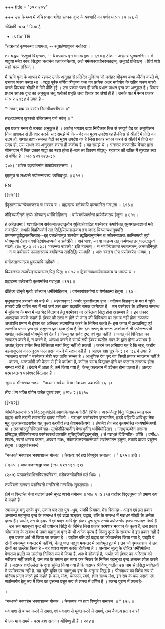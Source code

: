+++
title = "३५९ २०४"

+++
उस के मध्य में रुचि प्रधान भक्ति साधक वृन्द के श्रवणादि का वर्णन भा० १।५।२६ में 

श्रीदेवर्षि नारद ने किया है- 

* is for TIR 

"तत्रान्वहं कृष्णकथाः प्रगायता, -- मनुग्रहेणाशृणवं मनोहराः । 

ताः श्रद्धया मेऽनुपदं विशृण्वतः, -- प्रियश्रवस्यङ्ग ममाभवद्रतः ॥ ६१०॥ टीका - अश्रृणवं श्रुतवानस्मि । मे श्रद्धया ममेव स्वतः सिद्धया नत्वनेन बलाज्जनितया, अतो ममेत्यस्यापौनरुक्तद्यम्, अनुपदं प्रतिपदम् । प्रियं श्रवो यशो यस्य तस्मिन् । 

मैं ऋषि वृन्द के आश्रम में रहकर उनके अनुग्रह से प्रतिदिन मुनिगण जो मनोहर श्रीकृष्ण कथा कीर्तन करते थे, उसका श्रवण करता था । श्रद्धा पूर्वक वर्णित श्रीकृष्ण कथा का प्रत्येक अक्षर मनोयोग के सहित श्रवण करते करते प्रियश्रवा श्रीहरि में मेरी प्रीति हुई । उस प्रकार श्रवण ही रुचि प्रधान साधन वृन्द का अनुकूल है। विचार प्रधान साधक वृन्द का अनुकूल चतुः श्लोकी प्रभृति तत्त्व विचार पर अंशी ही है। उनके पक्ष में मनन प्रकार भा० २ २१३४ में उक्त है - 

"भगवान् ब्रह्म का स्त्येन त्रिरन्वीक्षमनीषया ॥" 

तदध्यवस्यत् कूटस्थो रतिरात्मन् यतो भवेत् ॥ " 

इस प्रकार मनन हो उनका अनुकूल है । अर्थात् भगवान् ब्रह्मा निर्विकार चित्त से सम्पूर्ण वेद का अनुशीलन निज प्रज्ञाबल से तीनवार करके सार समझे थे कि - वेद का मुख्य उपदेश वह है-जिस से श्रीहरि में प्रोति का उदय हो, अर्थात् ब्रह्मा-समस्त वेदों का मुख्य उपदेश यह है जिस प्रकार साधन करने से श्रीहरि में प्रीति का उदय हो, उस साधन का अनुष्ठान करना ही कर्त्तव्य है । यह समझे थे । अनन्तर तज्जातीय विचार द्वारा श्रीभगवान् में जिस प्रकार श्रद्धा का उदय होता है-उस का विवरण श्रीपृथु- महाराज की उक्ति में सुस्पष्ट रूप से वर्णित है । भा० ४२११२७-३० 

२०४) "अस्ति यज्ञपतिर्नाम केषाञ्चिदसत्तमाः । 

इहामुत्र च लक्ष्यन्ते ज्योत्स्नावत्यः क्वचिद्भुवः ॥ ६११॥ 



EN 

[[४३१]]

ईदृशानामथान्येषामजस्य च भवस्य च । प्रह्लादस्य बलेश्चापि कृत्यमस्ति गदाभृता ॥ ६१३॥ 

दौहित्र्यादीनृते मृत्योः शोच्यान् धर्मविमोहितान् । वर्गस्वर्गापवर्गाणां प्रायेणैकालय हेतुना ॥ ६१४॥ 

हे अर्हतत्तमाः ! यज्ञपतिर्नाम सर्वकर्मफलदातृत्वेन श्रुतिप्रतिपादितः परमेश्वरः केषाश्चित् श्रुत्यर्थतत्वज्ञानां मते तावदस्ति, तथापि विप्रतिपत्तेर्न तत् सिद्धिरित्याशङ्कय तत्र जगद्वं चित्र्यान्यथानुपपत्ति प्रमाणमप्युपोद्वलकमित्याह--इह प्रत्यक्षेणामुत्र शास्त्रेण तद्वदित्यनुमानेन च ज्योत्स्नावत्यः कान्तिमत्यो भुवो भोगभूमयो देहाश्च ववचिदेवोपलभ्यन्ते न सर्वत्रेति । अयं भावः, -न वा जड़स्य तत् कर्मणस्तत्तत् फलदातृत्वं घटते, (ब्र० सू० ३।२।३८) "फलमत उपपत्तेः" इति न्यायात् । न चार्वाग्देवतानां स्वातन्त्र्यम्, अन्तर्यामिश्रुतेः । न च कर्मसाम्ये फलतारतम्यं ववचिन्ञ्च तदसिद्धिः सम्भवति । अतः स्वतःत्र ेण परमेश्वरेण भाव्यम् । 

मनोरुतानपादस्य ध्रुवस्यापि महीपतेः । 

प्रियव्रतस्य राजर्षेरङ्गस्यास्मत् पितुः पितुः ॥ ६१२॥ ईदृशानामथान्येषामजस्य च भवस्य च । 

प्रह्लादस्य बलेश्चापि कृत्यमस्ति गदाभृता ॥६१३॥ 

दौहित्र्य दीनृते मृत्योः शोच्यान् धर्मविमोहितान् । वर्गस्वर्गापवर्गाणां प्र येणंकात्म्य हेतुना । ६४॥ 

पृथुमहाराज प्रजावर्ग को कहे थे । अर्हत्तमवृन्द ! अर्थात् पूजनीयतम वृन्द ! कतिपय विज्ञवृन्द के मत में श्रुति तात्पर्य प्रति पादित रूप में सर्व कर्म फल दाता यज्ञपति नामक परमेश्वर हैं । उन परमेश्वर के अस्तित्व सम्बन्ध में मुनिगण के मध्य में मत भेद विद्यमान हेतु परमेश्वर का अस्तित्व सिद्ध होना असम्भव है । इस प्रकार आशङ्का करके कहते हैं-ईश्वर की सत्ता न होने से जगत् की विचित्रता का सम्भव नहीं होता तज्जन्य अर्थापत्ति प्रमाण से ईश्वर का अस्तित्व सप्रमाणित करने के निमित्त कहते हैं- इस जगत् में प्रत्यक्षसिद्ध एवं शास्त्रीय प्रमाण द्वारा एवं अनुमान द्वारा ज्ञात होता है कि- इस जगत् के समान परलोक में भी ज्योत्स्नावती अर्थात् कान्तिमती भोगभूमि एवं देह है। किन्तु वह सर्वत्र दृष्ट एवं श्रुत नहीं है । जगत् की विचित्रता का सम्पादन करने में, न करने में, अन्यथा करने में समर्थ रूपी ईश्वर व्यतीत अपर के द्वारा होना असम्भव है । अर्थात् ईश्वर शक्ति भिन्न विचित्रता स्वयं सिद्ध नहीं हो सकती । कहने का अभिप्राय यह है कि जड़, जड़ीय कम्र्मानुष्ठान का अनुरूप फल प्रदान करने में सक्षम नहीं है । अतएव ब्रह्म सूत्र के ३।२।३६ में उक्त है "फलमत उपपत्तेः" परमेश्वर सेही फल प्राप्ति सम्भव है । आधुनिक देव वृन्द का किसी प्रकार स्वातन्त्र्य नहीं है । कारण, अन्तर्य्यामी की प्रेरणा से ही वे कर्मक्षम हैं, कर्मगत साम्य विद्यमान होने पर फलगत तारतम्य होना सम्भव नहीं है । देखने में आता है, कर्म किया गया है, किन्तु फललाभ में वञ्चित होना पड़ता है। अतएव परमस्वतन्त्र परमेश्वर विद्यमान हैं । 

सूत्रस्थ श्रीभागवत भाष्य - "अकामः सर्वकामो वा मोक्षकाम उदारधीः ।६-३० 

तीव्र ेण भक्ति योगेन यजेत पुरुषं परम् ॥ भा० २।३।१० 

[[४३२]] 

श्रीभक्तिसन्दर्भः अत्र विद्वदनुभवोऽपि प्रमाणमित्याह-मनोरिति त्रिभिः । अस्मत्पितुः पितुः पितामहस्याङ्गस्य प्रह्लाद-बली तदानीं शास्त्रादेव ज्ञात्वा गणितौ । गदाभृता परमेश्वरेण कृत्यमस्ति, हृदये वहिरपि आविभूय तेषां मुहुः कृत्यसम्पादनाशेन यत् कृत्य करणीयं तत् तेषामस्तीत्यर्थः । तेषामेव तेन सह कृत्यमस्ति नान्येषामित्यर्थो वा । तदन्यांस्तु निन्दितत्वेनाह- मृत्योर्दौहित्यादीन् वेणप्रभृतीन् धर्मविमोहितान् । गदाभृच्छब्देन तनाम्ना प्रसिद्धात् श्रीविष्णोरन्यत्र परमेश्वरत्वं वारयति श्रुतियुक्तिविद्वदनुभवेषु । तं गदाभृतं विशिनष्टि- वर्गेति । वर्गोsa त्रिवर्गः, स्वर्गो धर्मस्य फलम, अपवर्गो मोक्षः, तेषामेकात्म्येनैकरूप्येण सर्वान्तर्गतेन हेतुना, तत्रापि प्रायेण प्रचुरेण हेतुना । तदुक्तं स्कान्दे 

"बन्धको भवपाशेन भवपाशाच्च मोचकः । कैवत्यः परं ब्रह्म विष्णुरेव सनातनः । " ६१५॥ इति । 

( २०५ । अथ भजनश्रद्धा यथा ( गा० ४२११३१-३२) 

(२०५) यत्पादसेवाभिरुचिस्तपस्विना, मशेषजन्मोपचितं मलं धियः । 

तपस्विनो दानपरा यशस्विनो मनस्विनो मन्त्रविदः सुमङ्गलाः । 

क्षेमं न विन्दन्ति विना यदर्पणं तस्मै सुभद्र श्रवसे नमोनमः ॥ भा० १।४।१७ यहाँपर विद्वदनुभव को प्रमाण रूप में कहते हैं । 

स्वायम्भुव मनु उनके पुत्र, उत्तान पाद तत् पुत्र -ध्रुव, राजर्षि प्रियव्रत, मेरा पितामह - अङ्ग एवं इस प्रकार अन्यान्य महानुभव वृन्द के सम्बन्ध में एवं ब्रह्मा शङ्कर, प्रह्लाद, बलि के सम्बन्ध में गदाधर श्रीहरि के अनेक कृत्य हैं। अर्थात् उन के हृदय में एवं बाहर आविर्भूत होकर पुनः पुनः उनके प्रयोजनीय कृत्य सम्पादन किये हैं । उन सब महानुभव वृन्द की प्रयोजन सिद्धि के निमित्त जिस प्रकार परमेश्वर भगवान् के कृत्य हैं, उस प्रकार श्रीभगवान् के सम्बन्ध में उक्त महानुभव वृन्द के भी अनेक कृत्य हैं किन्तु दूसरे के सम्बन्ध में इस प्रकार नहीं है । इस प्रकार अर्थ भी किया जा सकता है । यहाँपर बलि एवं प्रह्लाद का जो उल्लेख किया गया है, यद्यपि वे दोनों स्वयम्भुव मन्वन्तर में नहीं थे, किन्तु षष्ठ चाक्षुष मन्वन्तर में आविभूत हुए थे। तब जो पृथमहाराज ने उन दोनों का उल्लेख किया है - वह शास्त्र श्रवण करके ही किया है । अन्यान्य मृत्यु के दौहित्र धर्मविमोहित वेणराज प्रभृति का उल्लेख निन्दित रूप में किया है, अतः वे शोकार्ह हैं, अर्थात् जो ईश्वर का अस्तित्व को स्वीकार नहीं करते हैं, उन सब के समान हत भाग्य जन निकर के निमित्त महानुभव वृन्द अत्यन्त शोक करते हैं । मदाधर शब्दोल्लेख के द्वारा सूचित किया गया है कि गदाधर श्रीविष्णु व्यतीत उस नाम से प्रसिद्ध व्यक्तियों में परमेश्वरत्व नहीं है. यह श्रुति युक्ति एवं महानुभव वृन्व के अनुभव सिद्ध है । श्रीगदाधर का विशेष रूप से परिचय प्रदान करते हुये कहते हैं-काम, मोक्ष, धर्मफल, स्वर्ग, ज्ञान साध्य मोक्ष, इन सब के फल प्रदाता एवं सर्वान्तर्गत हेतु रूप में जिन का वृत्तान्त प्रचुर रूप से शास्त्र में वर्णित है । स्कन्द पुराण में उक्त है- 

। 

"बन्धको भवपाशेन भवपाशाच्च मोचकः । कैवल्यदः परं ब्रह्म विष्णुरेव सनातनः ॥ " ६१५ ॥ 

भव पाश से बन्धन करने में समक्ष, एवं भवपाश से मुक्त करने में समर्थ, तथा कैवल्य प्रदान करने 

में एक मात्र समर्थ - परम ब्रह्म सनातन श्रीविष्णु ही हैं ॥ २०४॥ 
